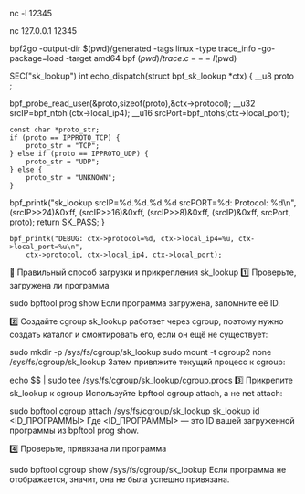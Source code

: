 

nc -l 12345

nc 127.0.0.1 12345



bpf2go -output-dir $(pwd)/generated -tags linux -type trace_info -go-package=load -target amd64 bpf $(pwd)/trace.c -- -I$(pwd)

SEC("sk_lookup")
int echo_dispatch(struct bpf_sk_lookup *ctx)
{
    __u8 proto ; 


bpf_probe_read_user(&proto,sizeof(proto),&ctx->protocol);
     __u32 srcIP=bpf_ntohl(ctx->local_ip4);
     __u16 srcPort=bpf_ntohs(ctx->local_port);


    const char *proto_str;
    if (proto == IPPROTO_TCP) {
        proto_str = "TCP";
    } else if (proto == IPPROTO_UDP) {
        proto_str = "UDP";
    } else {
        proto_str = "UNKNOWN";
    }

 bpf_printk("sk_lookup srcIP=%d.%d.%d.%d    srcPORT=%d: Protocol: %d\n", 
    (srcIP>>24)&0xff,
    (srcIP>>16)&0xff,
    (srcIP>>8)&0xff,
    (srcIP)&0xff,
     srcPort,
     proto);
    return SK_PASS;
}

    bpf_printk("DEBUG: ctx->protocol=%d, ctx->local_ip4=%u, ctx->local_port=%u\n", 
        ctx->protocol, ctx->local_ip4, ctx->local_port);


🔧 Правильный способ загрузки и прикрепления sk_lookup
1️⃣ Проверьте, загружена ли программа

sudo bpftool prog show
Если программа загружена, запомните её ID.

2️⃣ Создайте cgroup
sk_lookup работает через cgroup, поэтому нужно создать каталог и смонтировать его, если он ещё не существует:


sudo mkdir -p /sys/fs/cgroup/sk_lookup
sudo mount -t cgroup2 none /sys/fs/cgroup/sk_lookup
Затем привяжите текущий процесс к cgroup:


echo $$ | sudo tee /sys/fs/cgroup/sk_lookup/cgroup.procs
3️⃣ Прикрепите sk_lookup к cgroup
Используйте bpftool cgroup attach, а не net attach:


sudo bpftool cgroup attach /sys/fs/cgroup/sk_lookup sk_lookup id <ID_ПРОГРАММЫ>
Где <ID_ПРОГРАММЫ> — это ID вашей загруженной программы из bpftool prog show.

4️⃣ Проверьте, привязана ли программа

sudo bpftool cgroup show /sys/fs/cgroup/sk_lookup
Если программа не отображается, значит, она не была успешно привязана.



























